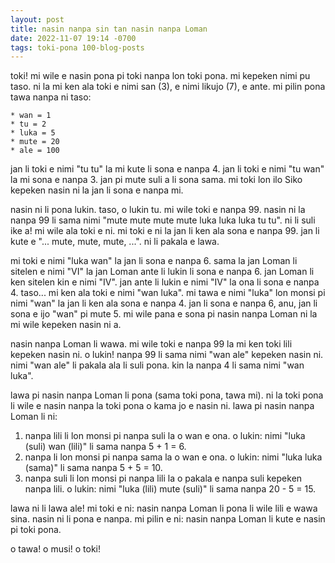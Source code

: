 ```yaml
---
layout: post
title: nasin nanpa sin tan nasin nanpa Loman
date: 2022-11-07 19:14 -0700
tags: toki-pona 100-blog-posts
---
```


toki! mi wile e nasin pona pi toki nanpa lon toki pona. mi kepeken nimi pu taso. ni la mi ken ala toki e nimi san (3), e nimi likujo (7), e ante. mi pilin pona tawa nanpa ni taso: 

    * wan = 1
    * tu = 2
    * luka = 5
    * mute = 20
    * ale = 100

jan li toki e nimi "tu tu" la mi kute li sona e nanpa 4. jan li toki e nimi "tu wan" la mi sona e nanpa 3. jan pi mute suli a li sona sama. mi toki lon ilo Siko kepeken nasin ni la jan li sona e nanpa mi. 

nasin ni li pona lukin. taso, o lukin tu. mi wile toki e nanpa 99. nasin ni la nanpa 99 li sama nimi "mute mute mute mute luka luka luka tu tu". ni li suli ike a! mi wile ala toki e ni. mi toki e ni la jan li ken ala sona e nanpa 99. jan li kute e "... mute, mute, mute, ...". ni li pakala e lawa. 

mi toki e nimi "luka wan" la jan li sona e nanpa 6. sama la jan Loman li sitelen e nimi "VI" la jan Loman ante li lukin li sona e nanpa 6. jan Loman li ken sitelen kin e nimi "IV". jan ante li lukin e nimi "IV" la ona li sona e nanpa 4. taso... mi ken ala toki e nimi "wan luka". mi tawa e nimi "luka" lon monsi pi nimi "wan" la jan li ken ala sona e nanpa 4. jan li sona e nanpa 6, anu, jan li sona e ijo "wan" pi mute 5. mi wile pana e sona pi nasin nanpa Loman ni la mi wile kepeken nasin ni a.
 
nasin nanpa Loman li wawa. mi wile toki e nanpa 99 la mi ken toki lili kepeken nasin ni. o lukin! nanpa 99 li sama nimi "wan ale" kepeken nasin ni. nimi "wan ale" li pakala ala li suli pona. kin la nanpa 4 li sama nimi "wan luka".

lawa pi nasin nanpa Loman li pona (sama toki pona, tawa mi). ni la toki pona li wile e nasin nanpa la toki pona o kama jo e nasin ni. lawa pi nasin nanpa Loman li ni:

1. nanpa lili li lon monsi pi nanpa suli la o wan e ona. o lukin: nimi "luka (suli) wan (lili)" li sama nanpa 5 + 1 = 6. 
2. nanpa li lon monsi pi nanpa sama la o wan e ona. o lukin: nimi "luka luka (sama)" li sama nanpa 5 + 5 = 10.
3. nanpa suli li lon monsi pi nanpa lili la o pakala e nanpa suli kepeken nanpa lili. o lukin: nimi "luka (lili) mute (suli)" li sama nanpa 20 - 5 = 15.

lawa ni li lawa ale! mi toki e ni: nasin nanpa Loman li pona li wile lili e wawa sina. nasin ni li pona e nanpa. mi pilin e ni: nasin nanpa Loman li kute e nasin pi toki pona. 

o tawa! o musi! o toki!